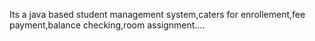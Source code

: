 Its a java based student management system,caters for enrollement,fee payment,balance checking,room assignment....